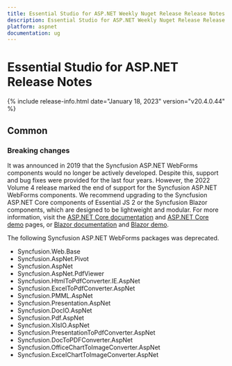 ```yaml
---
title: Essential Studio for ASP.NET Weekly Nuget Release Release Notes  
description: Essential Studio for ASP.NET Weekly Nuget Release Release Notes  
platform: aspnet
documentation: ug
---
```


# Essential Studio for ASP.NET  Release Notes  

{% include release-info.html date="January 18, 2023"  version="v20.4.0.44" %} 

## Common

### Breaking changes

It was announced in 2019 that the Syncfusion ASP.NET WebForms components would no longer be actively developed. Despite this, support and bug fixes were provided for the last four years. However, the 2022 Volume 4 release marked the end of support for the Syncfusion ASP.NET WebForms components. We recommend upgrading to the Syncfusion ASP.NET Core components of Essential JS 2 or the Syncfusion Blazor components, which are designed to be lightweight and modular. 
For more information, visit the [ASP.NET Core documentation](https://ej2.syncfusion.com/aspnetcore/documentation/introduction) and [ASP.NET Core demo](https://ej2.syncfusion.com/aspnetcore/Grid/GridOverview) pages, or [Blazor documentation](https://blazor.syncfusion.com/documentation/introduction) and [Blazor demo](https://blazor.syncfusion.com/demos/).

The following Syncfusion ASP.NET WebForms packages was deprecated.
* Syncfusion.Web.Base
* Syncfusion.AspNet.Pivot
* Syncfusion.AspNet
* Syncfusion.AspNet.PdfViewer
* Syncfusion.HtmlToPdfConverter.IE.AspNet
* Syncfusion.ExcelToPdfConverter.AspNet
* Syncfusion.PMML.AspNet
* Syncfusion.Presentation.AspNet
* Syncfusion.DocIO.AspNet
* Syncfusion.Pdf.AspNet
* Syncfusion.XlsIO.AspNet
* Syncfusion.PresentationToPdfConverter.AspNet
* Syncfusion.DocToPDFConverter.AspNet
* Syncfusion.OfficeChartToImageConverter.AspNet
* Syncfusion.ExcelChartToImageConverter.AspNet
